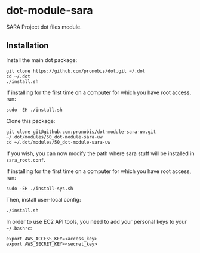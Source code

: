 # dot-module-sara
SARA Project dot files module.

## Installation

Install the main dot package:
```
git clone https://github.com/pronobis/dot.git ~/.dot
cd ~/.dot
./install.sh
```

If installing for the first time on a computer for which you have root access, run:
```
sudo -EH ./install.sh
```

Clone this package:
```
git clone git@github.com:pronobis/dot-module-sara-uw.git ~/.dot/modules/50_dot-module-sara-uw
cd ~/.dot/modules/50_dot-module-sara-uw
```

If you wish, you can now modify the path where sara stuff will be installed in `sara_root.conf`.

If installing for the first time on a computer for which you have root access, run:
```
sudo -EH ./install-sys.sh
```

Then, install user-local config:
```
./install.sh
```

In order to use EC2 API tools, you need to add your personal keys to your `~/.bashrc`:
```
export AWS_ACCESS_KEY=<access_key>
export AWS_SECRET_KEY=<secret_key>
```
